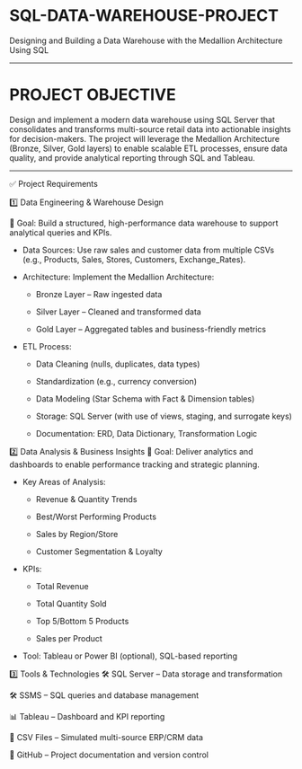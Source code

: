 # SQL-DATA-WAREHOUSE-PROJECT
Designing and Building a Data Warehouse with the Medallion Architecture Using SQL 

--------------------------------------------------------------------------
  # PROJECT OBJECTIVE
Design and implement a modern data warehouse using SQL Server that consolidates and transforms multi-source retail data into actionable insights for decision-makers. 
The project will leverage the Medallion Architecture (Bronze, Silver, Gold layers) to enable scalable ETL processes, ensure data quality, and provide analytical reporting through SQL and Tableau.

------------------------------------------------------------------------------------------------------------------------------------------------------------------------------------------------------------

✅ Project Requirements

1️⃣ Data Engineering & Warehouse Design

📌 Goal: Build a structured, high-performance data warehouse to support analytical queries and KPIs.

* Data Sources: Use raw sales and customer data from multiple CSVs (e.g., Products, Sales, Stores, Customers, Exchange_Rates).

* Architecture: Implement the Medallion Architecture:

  - Bronze Layer – Raw ingested data

  - Silver Layer – Cleaned and transformed data

  - Gold Layer – Aggregated tables and business-friendly metrics

- ETL Process:

  - Data Cleaning (nulls, duplicates, data types)

  - Standardization (e.g., currency conversion)

  - Data Modeling (Star Schema with Fact & Dimension tables)

  - Storage: SQL Server (with use of views, staging, and surrogate keys)

  - Documentation: ERD, Data Dictionary, Transformation Logic

2️⃣ Data Analysis & Business Insights
📌 Goal: Deliver analytics and dashboards to enable performance tracking and strategic planning.

* Key Areas of Analysis:

  - Revenue & Quantity Trends

  - Best/Worst Performing Products

  - Sales by Region/Store

  - Customer Segmentation & Loyalty

* KPIs:

  - Total Revenue

  - Total Quantity Sold

  - Top 5/Bottom 5 Products

  - Sales per Product

* Tool: Tableau or Power BI (optional), SQL-based reporting



3️⃣ Tools & Technologies
🛠️ SQL Server – Data storage and transformation

🛠️ SSMS – SQL queries and database management

📊 Tableau – Dashboard and KPI reporting

📁 CSV Files – Simulated multi-source ERP/CRM data

🔄 GitHub – Project documentation and version control

